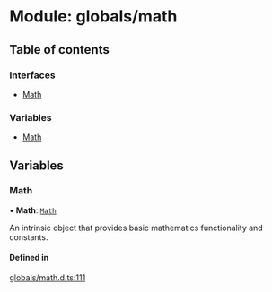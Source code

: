# Module: globals/math

## Table of contents

### Interfaces

- [Math](../interfaces/globals_math.Math.md)

### Variables

- [Math](globals_math.md#math)

## Variables

### Math

• **Math**: [`Math`](globals_math.md#math)

An intrinsic object that provides basic mathematics functionality and constants.

#### Defined in

[globals/math.d.ts:111](https://github.com/luucyadmin/luucy-types/blob/5fee54b/globals/math.d.ts#L111)
